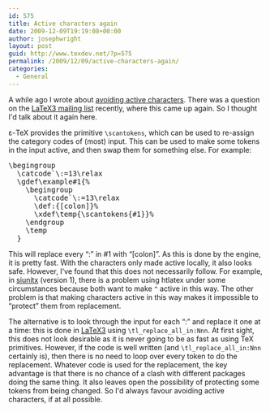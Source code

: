 ```yaml
---
id: 575
title: Active characters again
date: 2009-12-09T19:19:08+00:00
author: josephwright
layout: post
guid: http://www.texdev.net/?p=575
permalink: /2009/12/09/active-characters-again/
categories:
  - General
---
```

A while ago I wrote about <a href="http://www.texdev.net/2009/07/04/avoiding-active-characters/">avoiding active characters</a>. There was a question on the <a href="http://listserv.uni-heidelberg.de/cgi-bin/wa?A0=latex-l">LaTeX3 mailing list</a> recently, where this came up again. So I thought I'd talk about it again here.

ε-TeX provides the primitive <code>\scantokens</code>, which can be used to re-assign the category codes of (most) input. This can be used to make some tokens in the input active, and then swap them for something else. For example:
<pre>\begingroup
  \catcode`\:=13\relax
  \gdef\example#1{%
    \begingroup
      \catcode`\:=13\relax
      \def:{[colon]}%
      \xdef\temp{\scantokens{#1}}%
    \endgroup
    \temp
  }</pre>
This will replace every “:” in #1 with “[colon]”. As this is done by the engine, it is pretty fast. With the characters only made active locally, it also looks safe. However, I've found that this does not necessarily follow. For example, in <a title="A comprehensive (SI) units package" href="http://tug.ctan.org/cgi-bin/ctanPackageInformation.py?id=siunitx">siunitx</a> (version 1), there is a problem using htlatex under some circumstances because both want to make <code>^</code> active in this way. The other problem is that making characters active in this way makes it impossible to “protect” them from replacement.

The alternative is to look through the input for each “:” and replace it one at a time: this is done in <a title="LaTeX3 Project" href="http://www.latex-project.org/latex3.html">LaTeX3</a> using <code>\tl_replace_all_in:Nnn</code>. At first sight, this does not look desirable as it is never going to be as fast as using TeX primitives. However, if the code is well written (and <code>\tl_replace_all_in:Nnn</code> certainly is), then there is no need to loop over every token to do the replacement. Whatever code is used for the replacement, the key advantage is that there is no chance of a clash with different packages doing the same thing. It also leaves open the possibility of protecting some tokens from being changed. So I'd always favour avoiding active characters, if at all possible.